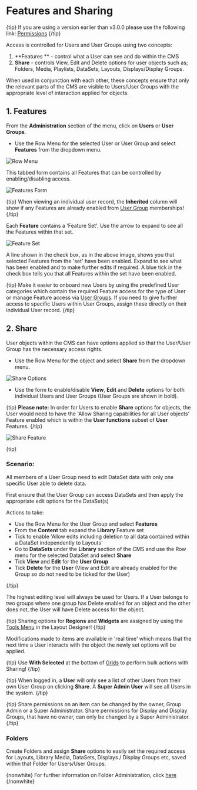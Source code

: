 <!--toc=users-->

# Features and Sharing

{tip}
If you are using a version earlier than v3.0.0 please use the following link: [Permissions](users_permissions.html)
{/tip}

Access is controlled for Users and User Groups using two concepts:

1. **Features ** - control what a User can see and do within the CMS
2. **Share** - controls View, Edit and Delete options for user objects such as; Folders, Media, Playlists, DataSets, Layouts, Displays/Display Groups.

When used in conjunction with each other, these concepts ensure that only the relevant parts of the CMS are visible to Users/User Groups with the appropriate level of interaction applied for objects.

## 1. Features

From the **Administration** section of the menu, click on **Users** or **User Groups**. 

- Use the Row Menu for the selected User or User Group and select **Features** from the dropdown menu.

![Row Menu](img/v3_users_features_row_menu.png)

This tabbed form contains all Features that can be controlled by enabling/disabling access.

![Features Form](img/v3_users_features.png)

{tip}
When viewing an individual user record, the **Inherited** column will show if any Features are already enabled from [User Group](users_groups.html) memberships!
{/tip}

Each **Feature** contains a 'Feature Set'. Use the arrow to expand to see all the Features within that set.

![Feature Set](img/v3_users_feature_set.png)

A line shown in the check box, as in the above image, shows you that selected Features from the 'set' have been enabled. Expand to see what has been enabled and to make further edits if required. A blue tick in the check box tells you that all Features within the set have been enabled.

{tip}
Make it easier to onboard new Users by using the predefined User categories which contain the required Feature access for the type of User or manage Feature access via [User Groups](https://xibo.org.uk/manual/en/users_groups.html). If you need to give further access to specific Users within User Groups, assign these directly on their individual User record.
{/tip}

## 2. Share

User objects within the CMS can have options applied so that the User/User Group has the necessary access rights.

- Use the Row Menu for the object and select **Share** from the dropdown menu.

![Share Options](img/v3_users_share_options.png)

- Use the form to enable/disable **View**, **Edit** and **Delete** options for both individual Users and User Groups (User Groups are shown in bold).

{tip}
**Please note:** In order for Users to enable **Share** options for objects, the User would need to have the 'Allow Sharing capabilities for all User objects' Feature enabled which is within the **User functions** subset of **User** Features.
{/tip}

![Share Feature](img/v3_users_share_option_feature.png)

{tip}

### Scenario:

All members of a User Group need to edit DataSet data with only one specific User able to delete data.

First ensure that the User Group can access DataSets and then apply the appropriate edit options for the DataSet(s)

Actions to take:

- Use the Row Menu for the User Group and select **Features**
- From the **Content** tab expand the **Library** Feature set
- Tick to enable  'Allow edits including deletion to all data contained within a DataSet independently to Layouts'
- Go to **DataSets** under the **Library** section of the CMS and use the Row menu for the selected DataSet and select **Share**
- Tick **View** and **Edit** for the **User Group**
- Tick **Delete** for the **User** (View and Edit are already enabled for the Group so do not need to be ticked for the User)

{/tip}

The highest editing level will always be used for Users. If a User belongs to two groups where one group has Delete enabled for an object and the other does not, the User will have Delete access for the object.

{tip}
Sharing options for **Regions** and **Widgets** are assigned by using the [Tools Menu](https://xibo.org.uk/manual/en/layouts_tools.html) in the Layout Designer!
{/tip}

Modifications made to items are available in 'real time' which means that the next time a User interacts with the object the newly set options will be applied.

{tip}
Use **With Selected** at the bottom of [Grids](tour_grids.html) to perform bulk actions with Sharing!
{/tip}

{tip}
When logged in, a **User** will only see a list of other Users from their own User Group on clicking **Share**. A **Super Admin User** will see all Users in the system.
{/tip}

{tip}
Share permissions on an item can be changed by the owner, Group Admin or a Super Administrator.
Share permissions for Display and Display Groups, that have no owner, can only be changed by a Super Administrator.
{/tip}

### Folders

Create Folders and assign **Share** options to easily set the required access for Layouts, Library Media, DataSets, Displays / Display Groups etc, saved within that Folder for Users/User Groups. 

{nonwhite}
For further information on Folder Administration, click [here](https://xibo.org.uk/docs/setup/folders-administration)
{/nonwhite}

